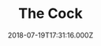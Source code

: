 ---
date: 2018-07-19T17:31:16.000Z
title: The Cock
latitude: 52.10637141441999
longitude: 0.7934383218675238
category: checkin
---